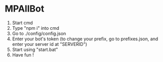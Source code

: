 # MPAllBot

1. Start cmd
2. Type "npm i" into cmd
3. Go to ./config/config.json
4. Enter your bot's token (to change your prefix, go to prefixes.json, and enter your server id at "SERVERID")
5. Start using "start.bat"
6. Have fun !
